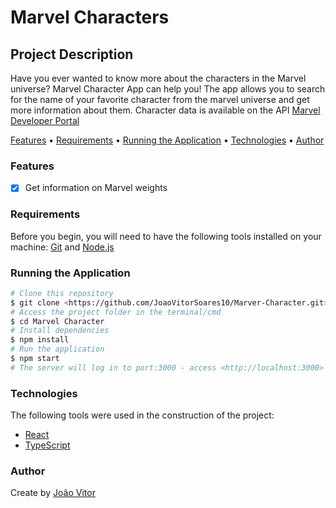 # Marvel Characters

## Project Description

Have you ever wanted to know more about the characters in the Marvel universe? Marvel Character App can help you! The app allows you to search for the name of your favorite character from the marvel universe and get more information about them. Character data is available on the API <a href="https://developer.marvel.com/">Marvel Developer Portal</a>

<p>
 <a href="#Features">Features</a> •
 <a href="#Requirements">Requirements</a> • 
 <a href="#Running the Application">Running the Application</a> • 
 <a href="#Technologies">Technologies</a> • 
 <a href="#Author">Author</a>
</p>

### Features

- [x] Get information on Marvel weights

### Requirements

Before you begin, you will need to have the following tools installed on your machine:
[Git](https://git-scm.com) and [Node.js](https://nodejs.org/en/)

### Running the Application

```bash
# Clone this repository
$ git clone <https://github.com/JoaoVitorSoares10/Marver-Character.git>
# Access the project folder in the terminal/cmd
$ cd Marvel Character
# Install dependencies
$ npm install
# Run the application
$ npm start
# The server will log in to port:3000 - access <http://localhost:3000>
```

### Technologies

The following tools were used in the construction of the project:

- [React](https://pt-br.reactjs.org/)
- [TypeScript](https://pt-br.reactjs.org/)

### Author

<p>Create by <a href="https://www.linkedin.com/in/joao-vitor-morais-soares-49ba17228/">João Vitor</a></p>

